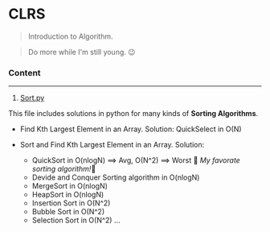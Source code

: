 # CLRS


> Introduction to Algorithm.

> Do more while I'm still young. :wink:

### Content
---
1. [Sort.py](https://github.com/RainyTong/CLRS/blob/master/Sort.py)

This file includes solutions in python for many kinds of **Sorting Algorithms**.
- Find Kth Largest Element in an Array.
  Solution: QuickSelect in O(N)

- Sort and Find Kth Largest Element in an Array.
  Solution:
     - QuickSort in O(nlogN) ==> Avg, O(N^2) ==> Worst     :seedling: *My favorate sorting algorithm!*:seedling:
     - Devide and Conquer Sorting algorithm in O(nlogN)
     - MergeSort in O(nlogN)
     - HeapSort in O(nlogN)
     - Insertion Sort in O(N^2)
     - Bubble Sort in O(N^2)
     - Selection Sort in O(N^2)
     ...
     
     
